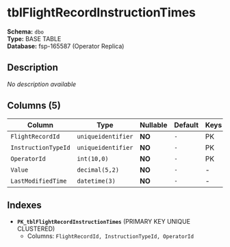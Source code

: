 # tblFlightRecordInstructionTimes

**Schema:** `dbo`  
**Type:** BASE TABLE  
**Database:** fsp-165587 (Operator Replica)

## Description

*No description available*

## Columns (5)

| Column | Type | Nullable | Default | Keys | Description |
|--------|------|----------|---------|------|-------------|
| `FlightRecordId` | `uniqueidentifier` | **NO** | `-` | PK | - |
| `InstructionTypeId` | `uniqueidentifier` | **NO** | `-` | PK | - |
| `OperatorId` | `int(10,0)` | **NO** | `-` | PK | - |
| `Value` | `decimal(5,2)` | **NO** | `-` | - | - |
| `LastModifiedTime` | `datetime(3)` | **NO** | `-` | - | - |

## Indexes

- **`PK_tblFlightRecordInstructionTimes`** (PRIMARY KEY UNIQUE CLUSTERED)
  - Columns: `FlightRecordId, InstructionTypeId, OperatorId`
